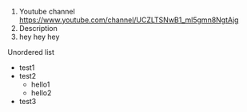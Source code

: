 1. Youtube channel https://www.youtube.com/channel/UCZLTSNwB1_ml5gmn8NgtAjg
2. Description
3. hey hey hey

Unordered list
- test1
- test2
  - hello1
  - hello2
- test3
